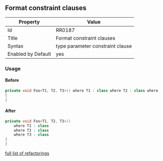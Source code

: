 ## Format constraint clauses

Property | Value
--- | --- 
Id | RR0187
Title | Format constraint clauses
Syntax | type parameter constraint clause
Enabled by Default | yes

### Usage

#### Before

```csharp
private void Foo<T1, T2, T3>() where T1 : class where T2 : class where T3 : class
{
}
```

#### After

```csharp
private void Foo<T1, T2, T3>()
    where T1 : class
    where T2 : class
    where T3 : class
{
}

```

[full list of refactorings](Refactorings.md)
